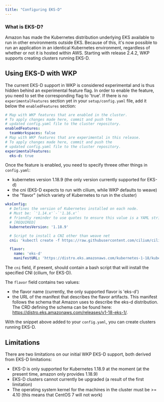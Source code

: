 ```yaml
---
title: "Configuring EKS-D"
---
```


### What is EKS-D?

Amazon has made the Kubernetes distribution underlying EKS available to run in other environments outside EKS. Because of this, it's now possible to run an application in an identical Kubernetes environment, regardless of whether or not it is hosted within AWS. Starting with release 2.4.2, WKP supports creating clusters running EKS-D.

## Using EKS-D with WKP

The current EKS-D support in WKP is considered experimental and is thus hidden behind an experimental feature flag. In order to enable the feature, you need to set the corresponding flag to 'true'. If there is no `experimentalFeatures` section yet in your `setup/config.yaml` file, add it below the `enabledFeatures` section:

```yaml
# Map with WKP features that are enabled in the cluster.
# To apply changes made here, commit and push the
# updated config.yaml file to the cluster repository.
enabledFeatures:
  teamWorkspaces: false
# Map with WKP features that are experimental in this release.
# To apply changes made here, commit and push the
# updated config.yaml file to the cluster repository.
experimentalFeatures:
  eks-d: true
```

Once the feature is enabled, you need to specify threee other things in `config.yaml`:
- kubernetes version 1.18.9 (the only version currently supported for EKS-d)
- the cni (EKS-D expects to run with cilium, while WKP defaults to weave)
- the "flavor" (which variety of Kubernetes to run in the cluster)

```yaml
wksConfig:
  # Defines the version of Kubernetes installed on each node.
  # Must be: `'1.14.x'`-`'1.16.x'`
  # friendly reminder to use quotes to ensure this value is a YAML string.
  # [REQUIRED]
  kubernetesVersion: '1.18.9'

  # Script to install a CNI other than weave net
  cni: 'kubectl create -f https://raw.githubusercontent.com/cilium/cilium/v1.9/install/kubernetes/quick-install.yaml'

  flavor:
    name: 'eks-d'
    manifestURL: 'https://distro.eks.amazonaws.com/kubernetes-1-18/kubernetes-1-18-eks-1.yaml'
```

The `cni` field, if present, should contain a bash script that will install the specified CNI (cilium, for EKS-D).

The `flavor` field contains two values:
- the flavor name (currently, the only supported flavor is 'eks-d')
- the URL of the manifest that describes the flavor artifacts. This manifest follows the schema that Amazon uses to describe the eks-d distribution. The CRD defining the schema can be found here: https://distro.eks.amazonaws.com/releases/v1-18-eks-1/.

With the snippet above added to your `config.yaml`, you can create clusters running EKS-D.

## Limitations

There are two limitations on our initial WKP EKS-D support, both derived from EKS-D limitations:
- EKS-D is only supported for Kubernetes 1.18.9 at the moment (at the present time, amazon only provides 1.18.9)
- EKS-D clusters cannot currently be upgraded (a result of the first limitation)
- The operating system kernel for the machines in the cluster must be >= 4.10 (this means that CentOS 7 will not work)
